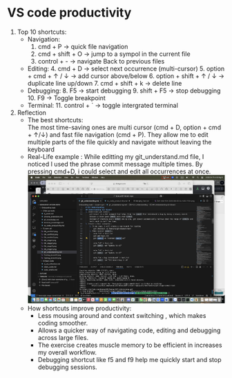 # VS code productivity

1. Top 10 shortcuts:
   - Navigation:
     1. cmd + P -> quick file navigation
     2. cmd + shift + O -> jump to a sympol in the current file
     3. control + - -> navigate Back to previous files
   - Editing: 4. cmd + D -> select next occurrence (multi-cursor) 5. option + cmd + ↑ / ↓ -> add cursor above/below 6. option + shift + ↑ / ↓ -> duplicate line up/down 7. cmd + shift + k -> delete line
   - Debugging: 8. F5 -> start debugging 9. shift + F5 -> stop debugging 10. F9 -> Toggle breakpoint
   - Terminal: 11. control + ` -> toggle intergrated terminal
2. Reflection
   - The best shortcuts:  
      The most time-saving ones are multi cursor (cmd + D, option + cmd + ↑/↓) and fast file navigation (cmd + P). They allow me to edit multiple parts of the file quickly and navigate without leaving the keyboard
   - Real-Life example :
     While editting my git_understand.md file, I noticed I used the phrase commit message multiple times. By pressing cmd+D, i could select and edit all occurrences at once.
     ![Screenshort of using shortcut](vs_code_shortcut.png)
   - How shortcuts improve productivity:
     - Less mousing around and context switching , which makes coding smoother.
     - Allows a quicker way of navigating code, editing and debugging across large files.
     - The exercise creates muscle memory to be efficient in increases my overall workflow.
     - Debugging shortcut like f5 and f9 help me quickly start and stop debugging sessions.
